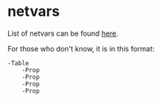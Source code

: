# netvars

List of netvars can be found [here](https://github.com/Leito-CHEAT/Lua-API/blob/main/LEITO\_netvars\_dump.txt).



For those who don't know, it is in this format:

```
-Table
    -Prop
    -Prop
    -Prop
    -Prop
```
